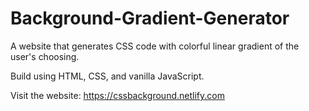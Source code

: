 # Background-Gradient-Generator
A website that generates CSS code with colorful linear gradient of the user's choosing. 


Build using HTML, CSS, and vanilla JavaScript.


Visit the website: https://cssbackground.netlify.com 
